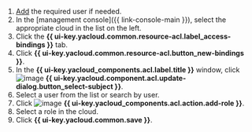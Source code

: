 1. [Add](../iam/operations/users/create.md) the required user if needed.
1. In the [management console]({{ link-console-main }}), select the appropriate cloud in the list on the left.
1. Click the **{{ ui-key.yacloud.common.resource-acl.label_access-bindings }}** tab.
1. Click **{{ ui-key.yacloud.common.resource-acl.button_new-bindings }}**.
1. In the **{{ ui-key.yacloud_components.acl.label.title }}** window, click ![image](../_assets/plus-sign.svg) **{{ ui-key.yacloud.component.acl.update-dialog.button_select-subject }}**.
1. Select a user from the list or search by user.
1. Click ![image](../_assets/plus-sign.svg) **{{ ui-key.yacloud_components.acl.action.add-role }}**.
1. Select a role in the cloud.
1. Click **{{ ui-key.yacloud.common.save }}**.